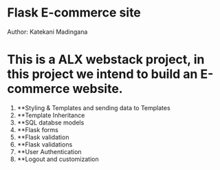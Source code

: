 # Flask E-commerce site

Author: Katekani Madingana

# This is a ALX webstack project, in this project we intend to build an E-commerce website.

1. **Styling & Templates and sending data to Templates
2. **Template Inheritance
3. **SQL databse models
4. **Flask forms
5. **Flask validation
6. **Flask validations
7. **User Authentication
8. **Logout and customization

